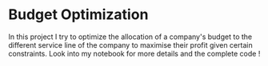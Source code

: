 # Budget Optimization
In this project I try to optimize the allocation of a company's budget to the different service line of the company to maximise their profit given certain constraints. Look into my notebook for more details and the complete code !
